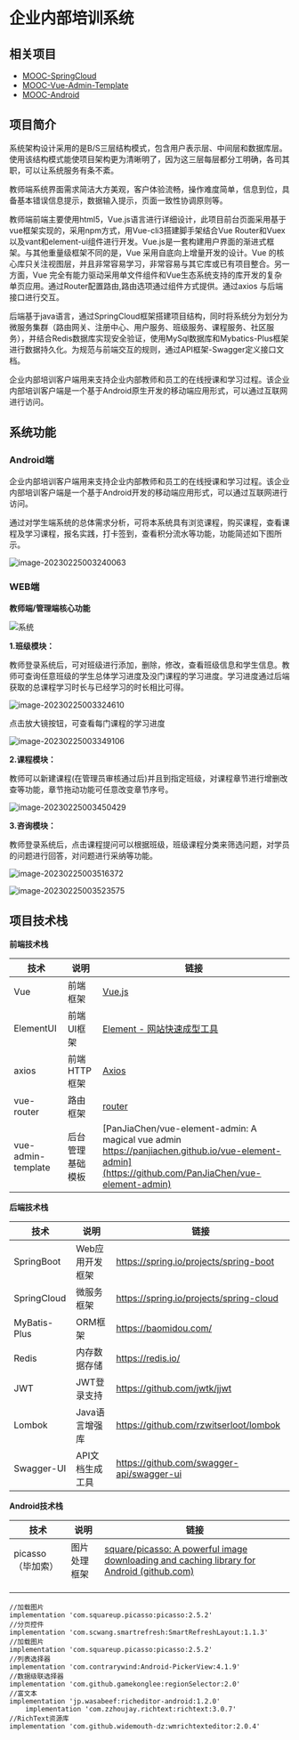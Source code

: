 # 企业内部培训系统

## 相关项目

- [MOOC-SpringCloud](https://github.com/saiGou-14H/MOOC-SpringCloud)
- [MOOC-Vue-Admin-Template](https://github.com/saiGou-14H/MOOC-Vue-Admin-Template)
- [MOOC-Android](https://github.com/saiGou-14H/MOOC-Android)

## 项目简介

​		系统架构设计采用的是B/S三层结构模式，包含用户表示层、中间层和数据库层。使用该结构模式能使项目架构更为清晰明了，因为这三层每层都分工明确，各司其职，可以让系统服务有条不紊。

​		教师端系统界面需求简洁大方美观，客户体验流畅，操作难度简单，信息到位，具备基本错误信息提示，数据输入提示，页面一致性协调原则等。

​		教师端前端主要使用html5，Vue.js语言进行详细设计，此项目前台页面采用基于vue框架实现的，采用npm方式，用Vue-cli3搭建脚手架结合Vue Router和Vuex以及vant和element-ui组件进行开发。Vue.js是一套构建用户界面的渐进式框架。与其他重量级框架不同的是，Vue 采用自底向上增量开发的设计。Vue 的核心库只关注视图层，并且非常容易学习，非常容易与其它库或已有项目整合。另一方面，Vue 完全有能力驱动采用单文件组件和Vue生态系统支持的库开发的复杂单页应用。通过Router配置路由,路由选项通过组件方式提供。通过axios 与后端接口进行交互。	

​		后端基于java语言，通过SpringCloud框架搭建项目结构，同时将系统分为划分为微服务集群（路由网关、注册中心、用户服务、班级服务、课程服务、社区服务），并结合Redis数据库实现安全验证，使用MySql数据库和Mybatics-Plus框架进行数据持久化。为规范与前端交互的规则，通过API框架-Swagger定义接口文档。

​		企业内部培训客户端用来支持企业内部教师和员工的在线授课和学习过程。该企业内部培训客户端是一个基于Android原生开发的移动端应用形式，可以通过互联网进行访问。

## 系统功能

### Android端

​		企业内部培训客户端用来支持企业内部教师和员工的在线授课和学习过程。该企业内部培训客户端是一个基于Android开发的移动端应用形式，可以通过互联网进行访问。

​		通过对学生端系统的总体需求分析，可将本系统具有浏览课程，购买课程，查看课程及学习课程，报名实践，打卡签到，查看积分流水等功能，功能简述如下图所示。

![image-20230225003240063](https://github.com/saiGou-14H/save-image/blob/main/%E4%BC%81%E4%B8%9A%E5%86%85%E9%83%A8%E5%9F%B9%E8%AE%AD%E7%B3%BB%E7%BB%9F/App/%E7%B3%BB%E7%BB%9F.png)

### WEB端

**教师端/管理端核心功能**

![系统](https://github.com/saiGou-14H/save-image/blob/main/%E4%BC%81%E4%B8%9A%E5%86%85%E9%83%A8%E5%9F%B9%E8%AE%AD%E7%B3%BB%E7%BB%9F/%E5%89%8D%E7%AB%AF/%E6%B5%81%E7%A8%8B%E5%9B%BE.png)

**1.班级模块：**

​		教师登录系统后，可对班级进行添加，删除，修改，查看班级信息和学生信息。教师可查询任意班级的学生总体学习进度及没门课程的学习进度。学习进度通过后端获取的总课程学习时长与已经学习的时长相比可得。

![image-20230225003324610](https://github.com/saiGou-14H/save-image/blob/main/%E4%BC%81%E4%B8%9A%E5%86%85%E9%83%A8%E5%9F%B9%E8%AE%AD%E7%B3%BB%E7%BB%9F/%E5%89%8D%E7%AB%AF/1.png)

点击放大镜按钮，可查看每门课程的学习进度

![image-20230225003349106](https://github.com/saiGou-14H/save-image/blob/main/%E4%BC%81%E4%B8%9A%E5%86%85%E9%83%A8%E5%9F%B9%E8%AE%AD%E7%B3%BB%E7%BB%9F/%E5%89%8D%E7%AB%AF/2.png)

**2.课程模块：**

​		教师可以新建课程(在管理员审核通过后)并且到指定班级，对课程章节进行增删改查等功能，章节拖动功能可任意改变章节序号。

![image-20230225003450429](https://github.com/saiGou-14H/save-image/blob/main/%E4%BC%81%E4%B8%9A%E5%86%85%E9%83%A8%E5%9F%B9%E8%AE%AD%E7%B3%BB%E7%BB%9F/%E5%89%8D%E7%AB%AF/3.png)

**3.咨询模块：**

​		教师登录系统后，点击课程提问可以根据班级，班级课程分类来筛选问题，对学员的问题进行回答，对问题进行采纳等功能。

![image-20230225003516372](https://github.com/saiGou-14H/save-image/blob/main/%E4%BC%81%E4%B8%9A%E5%86%85%E9%83%A8%E5%9F%B9%E8%AE%AD%E7%B3%BB%E7%BB%9F/%E5%89%8D%E7%AB%AF/4.png)

![image-20230225003523575](https://github.com/saiGou-14H/save-image/blob/main/%E4%BC%81%E4%B8%9A%E5%86%85%E9%83%A8%E5%9F%B9%E8%AE%AD%E7%B3%BB%E7%BB%9F/%E5%89%8D%E7%AB%AF/5.png)

## 项目技术栈

**前端技术栈**

| 技术               | 说明             | 链接                                                         |
| ------------------ | ---------------- | ------------------------------------------------------------ |
| Vue                | 前端框架         | [Vue.js](https://vuejs.org/)                                 |
| ElementUI          | 前端UI框架       | [Element - 网站快速成型工具](https://element.eleme.cn/#/zh-CN) |
| axios              | 前端HTTP框架     | [Axios](https://github.com/axios/axios )                     |
| vue-router         | 路由框架         | [router](https://router.vuejs.org/)                          |
| vue-admin-template | 后台管理基础模板 | [PanJiaChen/vue-element-admin: A magical vue admin https://panjiachen.github.io/vue-element-admin](https://github.com/PanJiaChen/vue-element-admin) |

**后端技术栈**

| 技术         | 说明            | 链接                                      |
| ------------ | --------------- | ----------------------------------------- |
| SpringBoot   | Web应用开发框架 | https://spring.io/projects/spring-boot    |
| SpringCloud  | 微服务框架      | https://spring.io/projects/spring-cloud   |
| MyBatis-Plus | ORM框架         | https://baomidou.com/                     |
| Redis        | 内存数据存储    | https://redis.io/                         |
| JWT          | JWT登录支持     | https://github.com/jwtk/jjwt              |
| Lombok       | Java语言增强库  | https://github.com/rzwitserloot/lombok    |
| Swagger-UI   | API文档生成工具 | https://github.com/swagger-api/swagger-ui |

**Android技术栈**

| 技术              | 说明         | 链接                                                         |
| ----------------- | ------------ | ------------------------------------------------------------ |
| picasso（毕加索） | 图片处理框架 | [square/picasso: A powerful image downloading and caching library for Android (github.com)](https://github.com/square/picasso) |
|                   |              |                                                              |
|                   |              |                                                              |
|                   |              |                                                              |

```
//加载图片
implementation 'com.squareup.picasso:picasso:2.5.2'
//分页控件
implementation 'com.scwang.smartrefresh:SmartRefreshLayout:1.1.3'
//加载图片
implementation 'com.squareup.picasso:picasso:2.5.2'
//列表选择器
implementation 'com.contrarywind:Android-PickerView:4.1.9'
//数据级联选择器
implementation 'com.github.gamekonglee:regionSelector:2.0'
//富文本
implementation 'jp.wasabeef:richeditor-android:1.2.0'
    implementation 'com.zzhoujay.richtext:richtext:3.0.7'  
//RichText资源库
implementation 'com.github.widemouth-dz:wmrichtexteditor:2.0.4'
```

